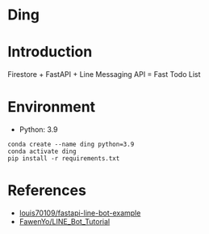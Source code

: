 Ding
====
# Introduction
Firestore + FastAPI + Line Messaging API =  Fast Todo List



# Environment
- Python: 3.9

``` 
conda create --name ding python=3.9 
conda activate ding 
pip install -r requirements.txt 
```



# References
 - [louis70109/fastapi-line-bot-example](https://github.com/louis70109/fastapi-line-bot-example)
 - [FawenYo/LINE_Bot_Tutorial](https://github.com/FawenYo/LINE_Bot_Tutorial.git)